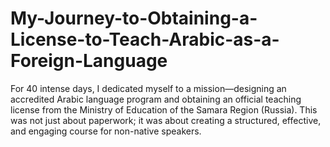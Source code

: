 # My-Journey-to-Obtaining-a-License-to-Teach-Arabic-as-a-Foreign-Language
For 40 intense days, I dedicated myself to a mission—designing an accredited Arabic language program and obtaining an official teaching license from the Ministry of Education of the Samara Region (Russia). This was not just about paperwork; it was about creating a structured, effective, and engaging course for non-native speakers.

